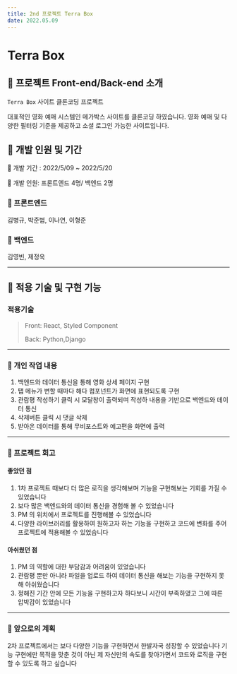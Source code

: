 ```yaml
---
title: 2nd 프로젝트 Terra Box
date: 2022.05.09
---
```


# Terra Box

## :popcorn: 프로젝트 Front-end/Back-end 소개

`Terra Box` 사이트 클론코딩 프로젝트

대표적인 영화 예매 시스템인 메가박스 사이트를 클론코딩 하였습니다.
영화 예매 및 다양한 필터링 기준을 제공하고 소셜 로그인 가능한 사이트입니다.

## :popcorn: 개발 인원 및 기간

:popcorn: 개발 기간 : 2022/5/09 ~ 2022/5/20

:popcorn: 개발 인원: 프론트엔드 4명/ 백엔드 2명

### :popcorn: 프론트엔드

김병규, 박준범, 이나연, 이형준


### :popcorn: 백엔드

김영빈, 제정욱

---

## :popcorn: 적용 기술 및 구현 기능

### 적용기술

> Front: React, Styled Component
> 
> Back: Python,Django

---

### :popcorn: 개인 작업 내용
1. 백엔드와 데이터 통신을 통해 영화 상세 페이지 구현
2. 탭 메뉴가 변할 때마다 해다 컴포넌트가 화면에 표현되도록 구현
3. 관람평 작성하기 클릭 시 모달창이 출력되며 작성하 내용을 기반으로 백엔드와 데이터 통신
5. 삭제버튼 클릭 시 댓글 삭제 
6. 받아온 데이터를 통해 무비포스트와 예고편을 화면에 출력

---

### :popcorn: 프로젝트 회고

#### 좋았던 점

1. 1차 프로젝트 때보다 더 많은 로직을 생각해보며 기능을 구현해보는 기회를 가질 수 있었습니다
2. 보다 많은 백엔드와의 데이터 통신을 경험해 볼 수 있었습니다
3. PM 의 위치에서 프로젝트를 진행해볼 수 있었습니다
4. 다양한 라이브러리를 활용하여 원하고자 하는 기능을 구현하고 코드에 변화를 주어 프로젝트에 적용해볼 수 있었습니다

#### 아쉬웠던 점

1. PM 의 역할에 대한 부담감과 어려움이 있었습니다
2. 관람평 뿐만 아니라 파일을 업로드 하여 데이터 통신을 해보는 기능을 구현하지 못해 아쉬웠습니다
3. 정해진 기간 안에 모든 기능을 구현하고자 하다보니 시간이 부족하였고 그에 따른 압박감이 있었습니다

---
### :popcorn: 앞으로의 계획

2차 프로젝트에서는 보다 다양한 기능을 구현하면서 한발자국 성장할 수 있었습니다
기능 구현에만 목적을 맞춘 것이 아닌 제 자신만의 속도를 찾아가면서 코드와 로직을 구현할 수 있도록 하고 싶습니다

